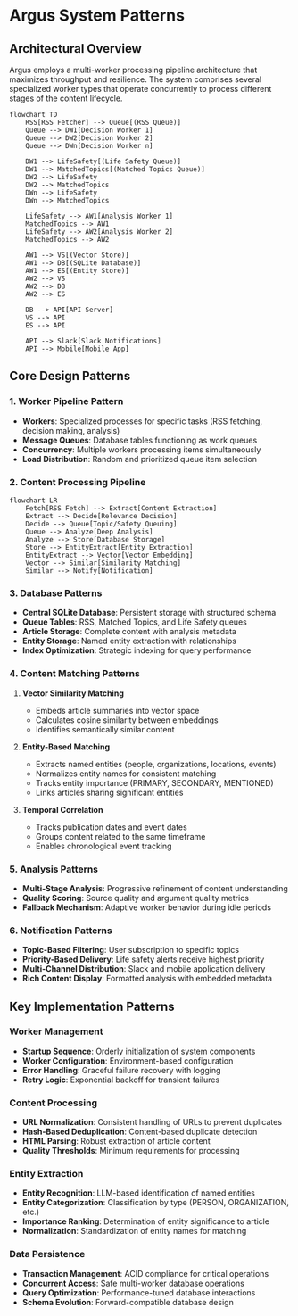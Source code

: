 # Argus System Patterns

## Architectural Overview
Argus employs a multi-worker processing pipeline architecture that maximizes throughput and resilience. The system comprises several specialized worker types that operate concurrently to process different stages of the content lifecycle.

```mermaid
flowchart TD
    RSS[RSS Fetcher] --> Queue[(RSS Queue)]
    Queue --> DW1[Decision Worker 1]
    Queue --> DW2[Decision Worker 2]
    Queue --> DWn[Decision Worker n]
    
    DW1 --> LifeSafety[(Life Safety Queue)]
    DW1 --> MatchedTopics[(Matched Topics Queue)]
    DW2 --> LifeSafety
    DW2 --> MatchedTopics
    DWn --> LifeSafety
    DWn --> MatchedTopics
    
    LifeSafety --> AW1[Analysis Worker 1]
    MatchedTopics --> AW1
    LifeSafety --> AW2[Analysis Worker 2]
    MatchedTopics --> AW2
    
    AW1 --> VS[(Vector Store)]
    AW1 --> DB[(SQLite Database)]
    AW1 --> ES[(Entity Store)]
    AW2 --> VS
    AW2 --> DB
    AW2 --> ES
    
    DB --> API[API Server]
    VS --> API
    ES --> API
    
    API --> Slack[Slack Notifications]
    API --> Mobile[Mobile App]
```

## Core Design Patterns

### 1. Worker Pipeline Pattern
- **Workers**: Specialized processes for specific tasks (RSS fetching, decision making, analysis)
- **Message Queues**: Database tables functioning as work queues
- **Concurrency**: Multiple workers processing items simultaneously
- **Load Distribution**: Random and prioritized queue item selection

### 2. Content Processing Pipeline
```mermaid
flowchart LR
    Fetch[RSS Fetch] --> Extract[Content Extraction]
    Extract --> Decide[Relevance Decision]
    Decide --> Queue[Topic/Safety Queuing]
    Queue --> Analyze[Deep Analysis]
    Analyze --> Store[Database Storage]
    Store --> EntityExtract[Entity Extraction]
    EntityExtract --> Vector[Vector Embedding]
    Vector --> Similar[Similarity Matching]
    Similar --> Notify[Notification]
```

### 3. Database Patterns
- **Central SQLite Database**: Persistent storage with structured schema
- **Queue Tables**: RSS, Matched Topics, and Life Safety queues
- **Article Storage**: Complete content with analysis metadata
- **Entity Storage**: Named entity extraction with relationships
- **Index Optimization**: Strategic indexing for query performance

### 4. Content Matching Patterns
1. **Vector Similarity Matching**
   - Embeds article summaries into vector space
   - Calculates cosine similarity between embeddings
   - Identifies semantically similar content
   
2. **Entity-Based Matching**
   - Extracts named entities (people, organizations, locations, events)
   - Normalizes entity names for consistent matching
   - Tracks entity importance (PRIMARY, SECONDARY, MENTIONED)
   - Links articles sharing significant entities
   
3. **Temporal Correlation**
   - Tracks publication dates and event dates
   - Groups content related to the same timeframe
   - Enables chronological event tracking

### 5. Analysis Patterns
- **Multi-Stage Analysis**: Progressive refinement of content understanding
- **Quality Scoring**: Source quality and argument quality metrics
- **Fallback Mechanism**: Adaptive worker behavior during idle periods

### 6. Notification Patterns
- **Topic-Based Filtering**: User subscription to specific topics
- **Priority-Based Delivery**: Life safety alerts receive highest priority
- **Multi-Channel Distribution**: Slack and mobile application delivery
- **Rich Content Display**: Formatted analysis with embedded metadata

## Key Implementation Patterns

### Worker Management
- **Startup Sequence**: Orderly initialization of system components
- **Worker Configuration**: Environment-based configuration
- **Error Handling**: Graceful failure recovery with logging
- **Retry Logic**: Exponential backoff for transient failures

### Content Processing 
- **URL Normalization**: Consistent handling of URLs to prevent duplicates
- **Hash-Based Deduplication**: Content-based duplicate detection
- **HTML Parsing**: Robust extraction of article content
- **Quality Thresholds**: Minimum requirements for processing

### Entity Extraction
- **Entity Recognition**: LLM-based identification of named entities
- **Entity Categorization**: Classification by type (PERSON, ORGANIZATION, etc.)
- **Importance Ranking**: Determination of entity significance to article
- **Normalization**: Standardization of entity names for matching

### Data Persistence
- **Transaction Management**: ACID compliance for critical operations
- **Concurrent Access**: Safe multi-worker database operations
- **Query Optimization**: Performance-tuned database interactions
- **Schema Evolution**: Forward-compatible database design
